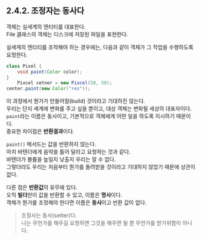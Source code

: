 ## 2.4.2. 조정자는 동사다

객체는 실세계의 엔티티를 대표한다.  
File 클래스의 객체는 디스크에 저장된 파일을 표현한다.

실세계의 엔티티를 조작해야 하는 경우에는, 다음과 같이 객체가 그 작업을 수행하도록 요청한다.

```java
class Pixel {
    void paint(Color color);
}
    Pixcel cetner = new Pixcel(50, 50);
center.paint(new Color("res"));
```

이 과정에서 뭔가가 만들어질(build) 것이라고 기대하진 않는다.  
우리는 단지 세계에 변화를 주고 싶을 뿐이고, 대상 객체는 변화될 세상의 대표자이다.  
`paint`라는 이름은 동사이고, 기본적으로 객체에게 어떤 일을 하도록 지시하기 때문이다.  
중요한 차이점은 **반환결과**이다.

`paint()` 메서드는 값을 반환하지 않는다.  
마치 바텐더에게 음악을 틀어 달라고 요청하는 것과 같다.  
바텐더가 볼륨을 높일지 낮출지 우리는 알 수 없다.  
그렇더라도 우리는 처음부터 뭔가를 돌려받을 것이라고 기대하지 않았기 때문에 상관이 없다.

다른 점은 **반환값**의 유무에 있다.  
오직 **빌더**만이 값을 반환할 수 있고, 이름은 **명사**이다.  
객체가 뭔가를 조정해야 한다면 이름은 **동사**이고 반환 값이 없다.

> 조정사는 동사(setter)다.  
> 나는 무언가를 해주길 요청하면 그것을 해주면 될 뿐 무언가를 받기위함이 아니다.